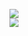 [![](https://img.shields.io/badge/Made%20With-Github%20Spray-lightgrey.svg?style=for-the-badge&logo=github)](https://github.com/Annihil/github-spray#6616)  
[![](https://i.imgur.com/2DrTn0Z.gif)](https://github.com/Annihil/github-spray)